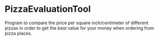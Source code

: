 # PizzaEvaluationTool
Program to compare the price per square inch/centimeter of different pizzas in order to get the best value for your money when ordering from pizza places.
